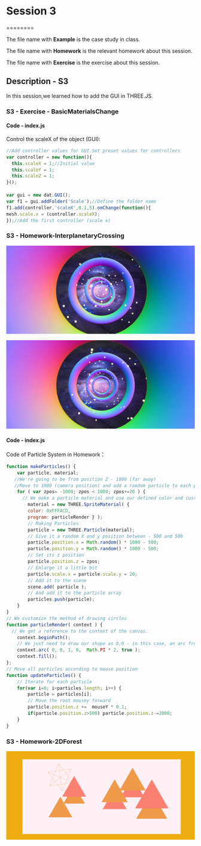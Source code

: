 # Session 3
========

The file name with **Example** is the case study in class.

The file name with **Homework** is the relevant homework about this session.

The file name with **Exercise** is the exercise about this session.

## Description - S3 ##

In this session,we learned how to add the GUI in THREE.JS.

### S3 - Exercise - BasicMaterialsChange ###

#### Code - index.js ####
Control the scaleX of the object (GUI):
```javascript
//Add controller values for GUI.Set preset values for controllers
var controller = new function(){
  this.scaleX = 1;//Initial value
  this.scaleY = 1;
  this.scaleZ = 1;
}();

var gui = new dat.GUI();
var f1 = gui.addFolder('Scale');//Define the folder name
f1.add(controller,'scaleX',0.1,5).onChange(function(){
mesh.scale.x = (controller.scaleX);
});//Add the first controller (scale x)
```

### S3 - Homework-InterplanetaryCrossing ###
  ![S3-01](https://github.com/CarelSJ/DAT505-GitHub/blob/master/images/S3-01.png)

  ![S3-02](https://github.com/CarelSJ/DAT505-GitHub/blob/master/images/S3-02.png)
#### Code - index.js ####

Code of Particle System in Homework：
```javascript
function makeParticles() {
    var particle, material;
   //We're going to be from position Z - 1000 (far away)
   //Move to 1000 (camera position) and add a random particle to each position.
    for ( var zpos= -1000; zpos < 1000; zpos+=20 ) {
      // We make a particle material and use our defined color and custom particle rendering function.
        material = new THREE.SpriteMaterial( {
        color: 0xFFFACD,
        program: particleRender } );
        // Making Particles
        particle = new THREE.Particle(material);
        // Give it a random X and y position between - 500 and 500
        particle.position.x = Math.random() * 1000 - 500;
        particle.position.y = Math.random() * 1000 - 500;
        // Set its z position
        particle.position.z = zpos;
        // Enlarge it a little bit
        particle.scale.x = particle.scale.y = 20;
        // Add it to the scene
        scene.add( particle );
        // And add it to the particle array
        particles.push(particle);
    }
}
// We customize the method of drawing circles
function particleRender( context ) {
  // We get a reference to the context of the canvas.
    context.beginPath();
    // We just need to draw our shape as 0,0 - in this case, an arc from 0 to 2Pi or 360 - a complete circle!
    context.arc( 0, 0, 1, 0,  Math.PI * 2, true );
    context.fill();
};
// Move all particles according to mouse position
function updateParticles() {
    // Iterate for each particle
    for(var i=0; i<particles.length; i++) {
        particle = particles[i];
        // Move the root mousey forward
        particle.position.z +=  mouseY * 0.1;
        if(particle.position.z>500) particle.position.z-=2000;
    }
}
```

### S3 - Homework-2DForest ###
  ![S3-2D](https://github.com/CarelSJ/DAT505-GitHub/blob/master/images/S3-2D.png)
